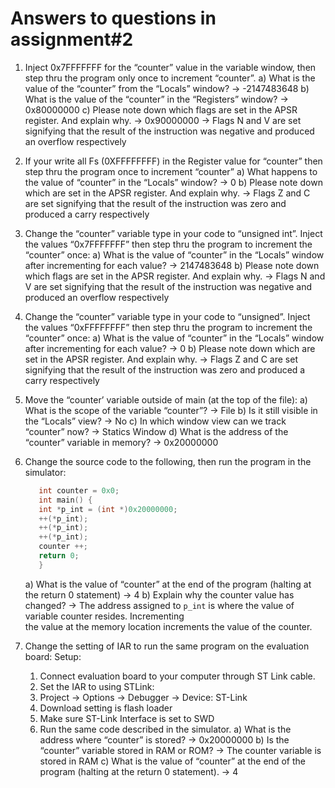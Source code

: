 # Answers to questions in assignment#2

1. Inject 0x7FFFFFFF for the “counter” value in the variable window, then step thru the program only once to increment “counter”.
   a) What is the value of the “counter” from the “Locals” window?
   -> -2147483648
   b) What is the value of the “counter” in the “Registers” window?
   -> 0x80000000
   c) Please note down which flags are set in the APSR register. And explain why.
   -> 0x90000000
   -> Flags N and V are set signifying that the result of the instruction was negative and produced an overflow respectively

2. If your write all Fs (0XFFFFFFFF) in the Register value for “counter” then step thru the program once to increment “counter”
   a) What happens to the value of “counter” in the “Locals” window?
   -> 0
   b) Please note down which are set in the APSR register. And explain why.
   -> Flags Z and C are set signifying that the result of the instruction was zero and produced a carry respectively

3. Change the “counter” variable type in your code to “unsigned int”. Inject the values “0x7FFFFFFF” then step thru the program to increment the “counter” once:
   a) What is the value of “counter” in the “Locals” window after incrementing for each value?
   -> 2147483648
   b) Please note down which flags are set in the APSR register. And explain why.
   -> Flags N and V are set signifying that the result of the instruction was negative and produced an overflow respectively

4. Change the “counter” variable type in your code to “unsigned”. Inject the values “0xFFFFFFFF” then step thru the program to increment the “counter” once:
   a) What is the value of “counter” in the “Locals” window after incrementing for each value?
   -> 0
   b) Please note down which are set in the APSR register. And explain why.
   -> Flags Z and C are set signifying that the result of the instruction was zero and produced a carry respectively

5. Move the “counter’ variable outside of main (at the top of the file):
   a) What is the scope of the variable “counter”?
   -> File
   b) Is it still visible in the “Locals” view?
   -> No
   c) In which window view can we track “counter” now?
   -> Statics Window
   d) What is the address of the “counter” variable in memory?
   -> 0x20000000

6. Change the source code to the following, then run the program in the simulator:

   ```c
      int counter = 0x0;
      int main() {
      int *p_int = (int *)0x20000000;
      ++(*p_int);
      ++(*p_int);
      ++(*p_int);
      counter ++;
      return 0;
      }
   ```

   a) What is the value of “counter” at the end of the program (halting at the return 0 statement)
   -> 4
   b) Explain why the counter value has changed?
   -> The address assigned to `p_int` is where the value of variable counter resides. Incrementing \
    the value at the memory location increments the value of the counter.

7. Change the setting of IAR to run the same program on the evaluation board:
   Setup:
   1. Connect evaluation board to your computer through ST Link cable.
   2. Set the IAR to using STLink:
   3. Project -> Options -> Debugger -> Device: ST-Link
   4. Download setting is flash loader
   5. Make sure ST-Link Interface is set to SWD
   6. Run the same code described in the simulator.
      a) What is the address where “counter” is stored?
      -> 0x20000000
      b) Is the “counter” variable stored in RAM or ROM?
      -> The counter variable is stored in RAM
      c) What is the value of “counter” at the end of the program (halting at the return 0
      statement).
      -> 4
